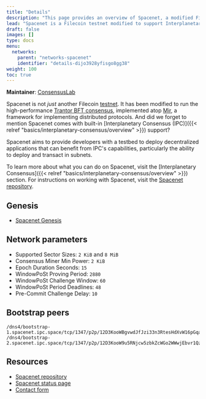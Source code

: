 ```yaml
---
title: "Details"
description: "This page provides an overview of Spacenet, a modified Filecoin testnet that supports Interplanetary Consensus (IPC), as well as instructions for developers, users, and validators to get started on the network."
lead: "Spacenet is a Filecoin testnet modified to support Interplanetary Consensus (IPC). It aims to provide developers with a testbed to deploy their FVM use cases and innovate with new Web3 applications that leverage IPC subnets and the high-performance consensus provided by the Mir framework and the Trantor BFT consensus protocol. However, it is an experimental network, and users should expect unplanned downtime, complete restarts, and frequent bugs."
draft: false
images: []
type: docs
menu:
  networks:
    parent: "networks-spacenet"
    identifier: "details-dijo3928yfisgo8gg38"
weight: 100
toc: true
---
```


**Maintainer**: [ConsensusLab](https://consensuslab.world)

Spacenet is not _just_ another Filecoin [testnet](https://docs.filecoin.io/reference/general/glossary/#testnet). It has been modified to run the high-performance [Trantor BFT consensus](https://github.com/filecoin-project/mir/tree/main/pkg/systems/trantor), implemented atop [Mir](https://github.com/filecoin-project/mir), a framework for implementing distributed protocols. And did we forget to mention Spacenet comes with built-in [Interplanetary Consensus (IPC)]({{< relref "basics/interplanetary-consensus/overview" >}}) support?

Spacenet aims to provide developers with a testbed to deploy decentralized applications that can benefit from IPC's capabilities, particularly the ability to deploy and transact in subnets.

To learn more about what you can do on Spacenet, visit the [Interplanetary Consensus]({{< relref "basics/interplanetary-consensus/overview" >}}) section. For instructions on working with Spacenet, visit the [Spacenet repository](https://github.com/consensus-shipyard/spacenet).

## Genesis
- [Spacenet Genesis](https://github.com/consensus-shipyard/lotus/blob/spacenet/build/genesis/spacenet.car)

## Network parameters
- Supported Sector Sizes: `2 KiB` and `8 MiB`
- Consensus Miner Min Power: `2 KiB`
- Epoch Duration Seconds: `15`
- WindowPoSt Proving Period: `2880`
- WindowPoSt Challenge Window: `60`
- WindowPoSt Period Deadlines: `48`
- Pre-Commit Challenge Delay: `10`

## Bootstrap peers
```plaintext
/dns4/bootstrap-1.spacenet.ipc.space/tcp/1347/p2p/12D3KooWBgvwdJfJzi33n3RtesHdXvW16pGqaVgzD2WCijxvwEp1
/dns4/bootstrap-2.spacenet.ipc.space/tcp/1347/p2p/12D3KooW9u5RNjcw5zbkZcWGo2WWwjEbvr1Qz7sTs9GpxNw5xNzC
```

## Resources
- [Spacenet repository](https://github.com/consensus-shipyard/spacenet)
- [Spacenet status page](https://spacenet.statuspage.io/)
- [Contact form](https://docs.google.com/forms/d/1O3_kHb2WJhil9sqXOxgGGGsqkAA61J1rKMfnb5os5yo/edit)
